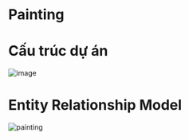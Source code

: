 # Painting
# Cấu trúc dự án <br/>

![image](https://user-images.githubusercontent.com/96342336/173489209-2f0b9a81-0773-4655-9769-0e7fd92752e3.png)
# Entity Relationship Model <br/>
![painting](https://user-images.githubusercontent.com/96342336/173489388-e3167425-c18c-4e6a-b68a-ab8d5fb54c56.PNG)
